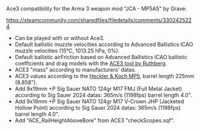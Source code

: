 Ace3 compatibility for the Arma 3 weapon mod "JCA - MP5A5" by Grave:

https://steamcommunity.com/sharedfiles/filedetails/comments/3302425224

- Can be played with or without Ace3.
- Default ballistic muzzle velocities according to Advanced Ballistics ICAO muzzle velocities (15°C, 1013.25 hPa, 0%).
- Default ballistic airFriction based on Advanced Ballistics ICAO ballistic coefficients and drag models with the [ACE3 tool by Ruthberg](https://github.com/acemod/ACE3/blob/master/tools/generate_airfriction_config.py).
- ACE3 "mass" according to manufacturers' datas.
- ACE3 values according to the [Heckler & Koch MP5](https://www.heckler-koch.com/en/Products/Military%20and%20Law%20Enforcement/Submachine%20guns/MP5?section=variants&s=true), barrel length 225mm (8.858").
- Add 9x19mm +P Sig Sauer NATO 124gr M17 FMJ (Full Metal Jacket) according to Sig Sauer 2024 datas: 365m/s (1198fps) barrel length 4.0".
- Add 9x19mm +P Sig Sauer NATO 124gr M17 V-Crown JHP (Jacketed Hollow Point) according to Sig Sauer 2024 datas: 365m/s (1198fps) barrel length 4.0".
- Add "ACE_RailHeightAboveBore" from ACE3 "checkScopes.sqf".
